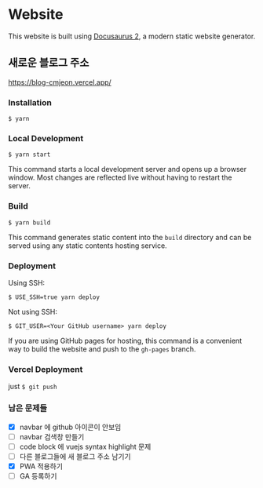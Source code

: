 # Website

This website is built using [Docusaurus 2](https://docusaurus.io/), a modern static website generator.

## 새로운 블로그 주소

https://blog-cmjeon.vercel.app/

### Installation

```
$ yarn
```

### Local Development

```
$ yarn start
```

This command starts a local development server and opens up a browser window. Most changes are reflected live without having to restart the server.

### Build

```
$ yarn build
```

This command generates static content into the `build` directory and can be served using any static contents hosting service.

### Deployment

Using SSH:

```
$ USE_SSH=true yarn deploy
```

Not using SSH:

```
$ GIT_USER=<Your GitHub username> yarn deploy
```

If you are using GitHub pages for hosting, this command is a convenient way to build the website and push to the `gh-pages` branch.

### Vercel Deployment

just `$ git push`

### 남은 문제들

- [x] navbar 에 github 아이콘이 안보임
- [ ] navbar 검색창 만들기
- [ ] code block 에 vuejs syntax highlight 문제
- [ ] 다른 블로그들에 새 블로그 주소 남기기
- [x] PWA 적용하기
- [ ] GA 등록하기